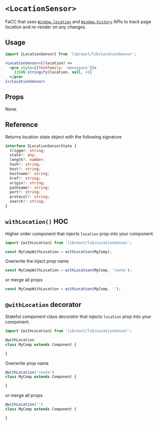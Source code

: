 # `<LocationSensor>`

FaCC that uses [`Window.location`](https://developer.mozilla.org/en-US/docs/Web/API/Window/location)  and
[`Window.history`](https://developer.mozilla.org/en-US/docs/Web/API/Window/history) APIs to track
page location and re-render on any changes.

## Usage

```jsx
import {LocationSensor} from 'libreact/lib/LocationSensor';

<LocationSensor>{(location) =>
  <pre style={{fontFamily: 'monospace'}}>
    {JSON.stringify(location, null, 4)}
  </pre>
}</LocationSensor>
```

## Props

None.

## Reference

Returns location state object with the following signature

```ts
interface ILocationSensorState {
  trigger: string;
  state?: any;
  length?: number;
  hash?: string;
  host?: string;
  hostname?: string;
  href?: string;
  origin?: string;
  pathname?: string;
  port?: string;
  protocol?: string;
  search?: string;
}
```


## `withLocation()` HOC

Higher order component that injects `location` prop into your component.

```js
import {withLocation} from 'libreact/lib/LocationSensor';

const MyCompWithLocation = withLocation(MyComp);
```

Overwrite the inject prop name

```js
const MyCompWithLocation = withLocation(MyComp, 'route');
```

or merge all props

```js
const MyCompWithLocation = withLocation(MyComp, '');
```


## `@withLocation` decorator

Stateful component class decorator that injects `location` prop into your component.

```js
import {withLocation} from 'libreact/lib/LocationSensor';

@withLocation
class MyComp extends Component {

}
```

Overwrite prop name

```js
@withLocation('route')
class MyComp extends Component {

}
```

or merge all props

```js
@withLocation('')
class MyComp extends Component {

}
```

